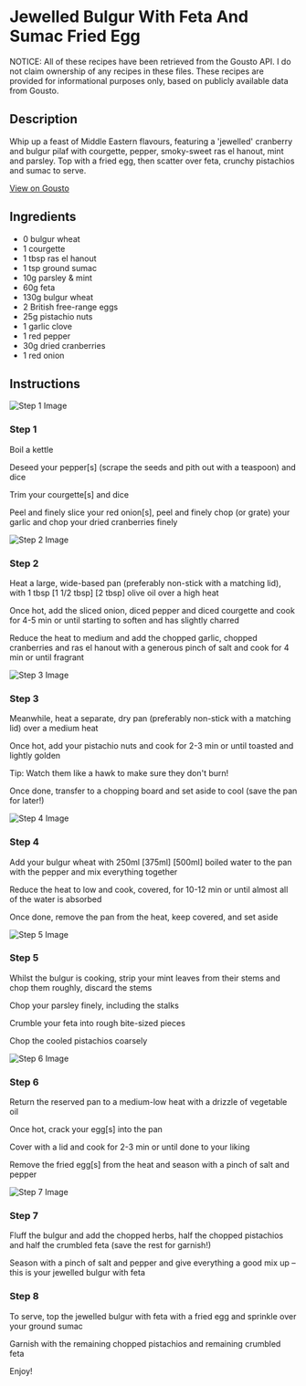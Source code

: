 # Jewelled Bulgur With Feta And Sumac Fried Egg

NOTICE: All of these recipes have been retrieved from the Gousto API. I do not claim ownership of any recipes in these files. These recipes are provided for informational purposes only, based on publicly available data from Gousto.

## Description

Whip up a feast of Middle Eastern flavours, featuring a 'jewelled' cranberry and bulgur pilaf with courgette, pepper, smoky-sweet ras el hanout, mint and parsley. Top with a fried egg, then scatter over feta, crunchy pistachios and sumac to serve.

[View on Gousto](https://www.gousto.co.uk/recipes/cookbook/jewelled-bulgur-with-feta-sumac-fried-egg)

## Ingredients

- 0 bulgur wheat
- 1 courgette
- 1 tbsp ras el hanout
- 1 tsp ground sumac
- 10g parsley & mint
- 60g feta
- 130g bulgur wheat
- 2 British free-range eggs
- 25g pistachio nuts 
- 1 garlic clove
- 1 red pepper
- 30g dried cranberries
- 1 red onion

## Instructions

![Step 1 Image](https://production-media.gousto.co.uk/cms/recipe-step-image/Step-1-1652874065009-x200.jpg)

### Step 1

Boil a kettle

Deseed your pepper[s]<span class="text-danger"> </span>(scrape the seeds and pith out with a teaspoon) and dice

Trim your courgette[s] and dice

Peel and finely slice your red onion[s], peel and finely chop (or grate) your garlic and chop your dried cranberries finely

![Step 2 Image](https://production-media.gousto.co.uk/cms/recipe-step-image/Step-2-1652874071482-x200.jpg)

### Step 2

Heat a large, wide-based pan (preferably non-stick with a matching lid), with 1 tbsp <span class="text-purple">[1 1/2 tbsp]</span><span class="text-danger"> [2 tbsp]</span> olive oil over a high heat

Once hot, add the sliced onion, diced pepper and diced courgette and cook for 4-5 min or until starting to soften and has slightly charred

Reduce the heat to medium and add the chopped garlic, chopped cranberries and ras el hanout with a generous pinch of salt and cook for 4 min or until fragrant

![Step 3 Image](https://production-media.gousto.co.uk/cms/recipe-step-image/Step-3-1652874074182-x200.jpg)

### Step 3

Meanwhile, heat a separate, dry pan (preferably non-stick with a matching lid) over a medium heat

Once hot, add your pistachio nuts and cook for 2-3 min or until toasted and lightly golden

Tip: Watch them like a hawk to make sure they don't burn!

Once done, transfer to a chopping board and set aside to cool (save the pan for later!)

![Step 4 Image](https://production-media.gousto.co.uk/cms/recipe-step-image/Step-4-1652874083264-x200.jpg)

### Step 4

Add your bulgur wheat with 250ml <span class="text-purple">[375ml]</span> <span class="text-danger">[500ml]</span> boiled water to the pan with the pepper and mix everything together

Reduce the heat to low and cook, covered, for 10-12 min or until almost all of the water is absorbed

Once done, remove the pan from the heat, keep covered, and set aside

![Step 5 Image](https://production-media.gousto.co.uk/cms/recipe-step-image/Step-5-1652874084494-x200.jpg)

### Step 5

Whilst the bulgur is cooking, strip your mint leaves from their stems and chop them roughly, discard the stems

Chop your parsley finely, including the stalks

Crumble your feta into rough bite-sized pieces

Chop the cooled pistachios coarsely

![Step 6 Image](https://production-media.gousto.co.uk/cms/recipe-step-image/Step-6-1652874086230-x200.jpg)

### Step 6

Return the reserved pan to a medium-low heat with a drizzle of vegetable oil

Once hot, crack your egg[s] into the pan

Cover with a lid and cook for 2-3 min or until done to your liking

Remove the fried egg[s] from the heat and season with a pinch of salt and pepper

![Step 7 Image](https://production-media.gousto.co.uk/cms/recipe-step-image/Step-7-1652874090137-x200.jpg)

### Step 7

Fluff the bulgur and add the chopped herbs, half the chopped pistachios and half the crumbled feta (save the rest for garnish!)

Season with a pinch of salt and pepper and give everything a good mix up – this is your jewelled bulgur with feta

### Step 8

To serve, top the jewelled bulgur with feta with a fried egg and sprinkle over your ground sumac

Garnish with the remaining chopped pistachios and remaining crumbled feta

Enjoy!

